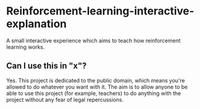 # Reinforcement-learning-interactive-explanation
A small interactive experience which aims to teach how reinforcement learning works.

## Can I use this in "x"?
Yes. This project is dedicated to the public domain, which means you're allowed to do whatever you want with it. The aim is to allow anyone to be able to use this project (for example, teachers) to do anything with the project without any fear of legal repercussions.

